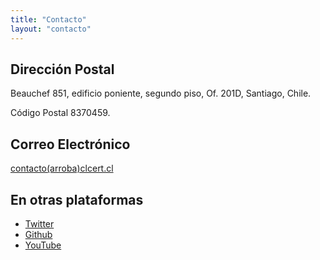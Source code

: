 ```yaml
---
title: "Contacto"
layout: "contacto"
---
```


## Dirección Postal


Beauchef 851, edificio poniente,
segundo piso, Of. 201D,
Santiago, Chile.

Código Postal 8370459.

## Correo Electrónico

[contacto(arroba)clcert.cl](mailto:contacto@clcert.cl)

## En otras plataformas

* [Twitter](https://twitter.com/clcert)
* [Github](https://github.com/clcert)
* [YouTube](https://www.youtube.com/channel/UCxxXdB0iUrFlhhVrcByoJjQ)

